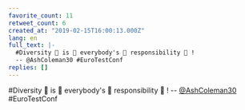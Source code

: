 ```yaml
---
favorite_count: 11
retweet_count: 6
created_at: "2019-02-15T16:00:13.000Z"
lang: en
full_text: |-
  #Diversity 👏 is 👏 everybody's 👏 responsibility 👏 !
  -- @AshColeman30 #EuroTestConf
replies: []
---
```


#Diversity 👏 is 👏 everybody's 👏 responsibility 👏 ! --
[@AshColeman30](https://twitter.com/AshColeman30) #EuroTestConf
